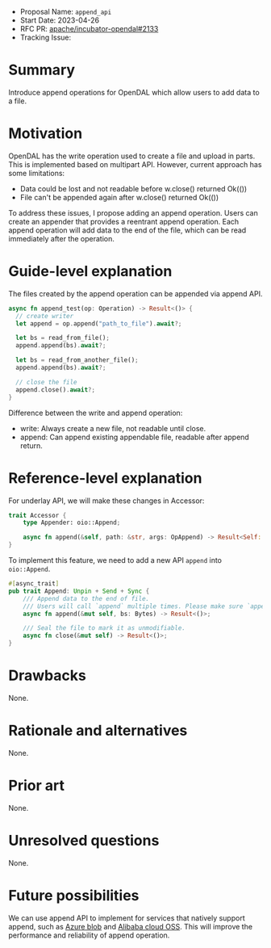 - Proposal Name: `append_api`
- Start Date: 2023-04-26
- RFC PR: [apache/incubator-opendal#2133](https://github.com/apache/incubator-opendal/pull/2133)
- Tracking Issue: 

# Summary

Introduce append operations for OpenDAL which allow users to add data to a file.

# Motivation

OpenDAL has the write operation used to create a file and upload in parts. This is implemented based on multipart API. However, current approach has some limitations:

- Data could be lost and not readable before w.close() returned Ok(())
- File can't be appended again after w.close() returned Ok(())

To address these issues, I propose adding an append operation. Users can create an appender that provides a reentrant append operation. Each append operation will add data to the end of the file, which can be read immediately after the operation.

# Guide-level explanation

The files created by the append operation can be appended via append API.

```rust
async fn append_test(op: Operation) -> Result<()> {
  // create writer
  let append = op.append("path_to_file").await?;

  let bs = read_from_file();
  append.append(bs).await?;

  let bs = read_from_another_file();
  append.append(bs).await?;

  // close the file
  append.close().await?;
}
```

Difference between the write and append operation:

- write: Always create a new file, not readable until close.
- append: Can append existing appendable file, readable after append return.

# Reference-level explanation

For underlay API, we will make these changes in Accessor:

```rust
trait Accessor {
    type Appender: oio::Append;

    async fn append(&self, path: &str, args: OpAppend) -> Result<Self::Append>;
}
```

To implement this feature, we need to add a new API `append` into `oio::Append`.

```rust
#[async_trait]
pub trait Append: Unpin + Send + Sync {
    /// Append data to the end of file.
    /// Users will call `append` multiple times. Please make sure `append` is safe to re-enter.
    async fn append(&mut self, bs: Bytes) -> Result<()>;

    /// Seal the file to mark it as unmodifiable.
    async fn close(&mut self) -> Result<()>;
}
```

# Drawbacks

None.

# Rationale and alternatives

None.

# Prior art

None.

# Unresolved questions

None.

# Future possibilities

We can use append API to implement for services that natively support append, such as [Azure blob](https://learn.microsoft.com/en-us/rest/api/storageservices/append-block?tabs=azure-ad) and [Alibaba cloud OSS](https://www.alibabacloud.com/help/en/object-storage-service/latest/appendobject). This will improve the performance and reliability of append operation.
